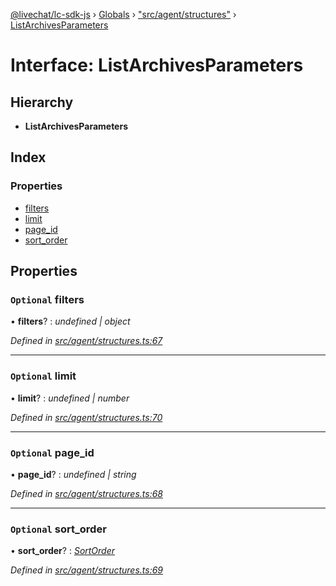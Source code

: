 [@livechat/lc-sdk-js](../README.md) › [Globals](../globals.md) › ["src/agent/structures"](../modules/_src_agent_structures_.md) › [ListArchivesParameters](_src_agent_structures_.listarchivesparameters.md)

# Interface: ListArchivesParameters

## Hierarchy

* **ListArchivesParameters**

## Index

### Properties

* [filters](_src_agent_structures_.listarchivesparameters.md#optional-filters)
* [limit](_src_agent_structures_.listarchivesparameters.md#optional-limit)
* [page_id](_src_agent_structures_.listarchivesparameters.md#optional-page_id)
* [sort_order](_src_agent_structures_.listarchivesparameters.md#optional-sort_order)

## Properties

### `Optional` filters

• **filters**? : *undefined | object*

*Defined in [src/agent/structures.ts:67](https://github.com/livechat/lc-sdk-js/blob/8143b05/src/agent/structures.ts#L67)*

___

### `Optional` limit

• **limit**? : *undefined | number*

*Defined in [src/agent/structures.ts:70](https://github.com/livechat/lc-sdk-js/blob/8143b05/src/agent/structures.ts#L70)*

___

### `Optional` page_id

• **page_id**? : *undefined | string*

*Defined in [src/agent/structures.ts:68](https://github.com/livechat/lc-sdk-js/blob/8143b05/src/agent/structures.ts#L68)*

___

### `Optional` sort_order

• **sort_order**? : *[SortOrder](../enums/_src_objects_index_.sortorder.md)*

*Defined in [src/agent/structures.ts:69](https://github.com/livechat/lc-sdk-js/blob/8143b05/src/agent/structures.ts#L69)*
